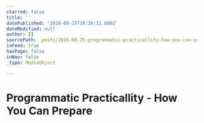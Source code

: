 ```yaml
---
starred: false
title: ''
datePublished: '2016-08-25T16:26:11.080Z'
dateModified: null
author: []
sourcePath: _posts/2016-08-25-programmatic-practicallity-how-you-can-prepare.md
inFeed: true
hasPage: false
inNav: false
_type: MediaObject

---
```

# Programmatic Practicallity - How You Can Prepare
